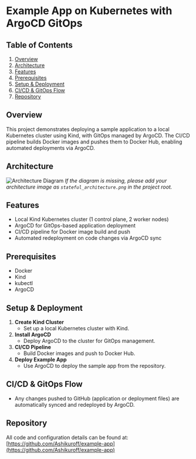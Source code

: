 # Example App on Kubernetes with ArgoCD GitOps

## Table of Contents
1. [Overview](#overview)
2. [Architecture](#architecture)
3. [Features](#features)
4. [Prerequisites](#prerequisites)
5. [Setup & Deployment](#setup--deployment)
6. [CI/CD & GitOps Flow](#cicd--gitops-flow)
7. [Repository](#repository)

## Overview
This project demonstrates deploying a sample application to a local Kubernetes cluster using Kind, with GitOps managed by ArgoCD. The CI/CD pipeline builds Docker images and pushes them to Docker Hub, enabling automated deployments via ArgoCD.

## Architecture
![Architecture Diagram](stateful_architecture.png)
*If the diagram is missing, please add your architecture image as `stateful_architecture.png` in the project root.*

## Features
- Local Kind Kubernetes cluster (1 control plane, 2 worker nodes)
- ArgoCD for GitOps-based application deployment
- CI/CD pipeline for Docker image build and push
- Automated redeployment on code changes via ArgoCD sync

## Prerequisites
- Docker
- Kind
- kubectl
- ArgoCD

## Setup & Deployment
1. **Create Kind Cluster**
   - Set up a local Kubernetes cluster with Kind.
2. **Install ArgoCD**
   - Deploy ArgoCD to the cluster for GitOps management.
3. **CI/CD Pipeline**
   - Build Docker images and push to Docker Hub.
4. **Deploy Example App**
   - Use ArgoCD to deploy the sample app from the repository.

## CI/CD & GitOps Flow
- Any changes pushed to GitHub (application or deployment files) are automatically synced and redeployed by ArgoCD.

## Repository
All code and configuration details can be found at:
[https://github.com/Ashikuroff/example-app](https://github.com/Ashikuroff/example-app)
